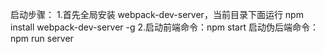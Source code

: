 

启动步骤：
1.首先全局安装
    webpack-dev-server，当前目录下面运行 npm install webpack-dev-server -g
2.启动前端命令：npm start
  启动伪后端命令：npm run server
